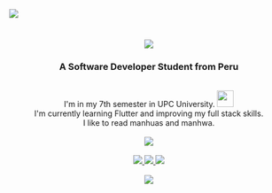 <img aligh="right" src="https://visitor-badge.laobi.icu/badge?page_id=MichelleFMB.MichelleFMB" />

<h1 align="center">
  <img src="https://readme-typing-svg.herokuapp.com/?font=Fira+Code&center=true&vCenter=true&pause=1000&color=F73BB4FF&width=435&lines=Hi!+I'm+Michelle+Moreno!;" />
</h1>

<h3 align= "center">
  A Software Developer Student from Peru
</h3>

<br/>

<div align="center">
  I'm in my 7th semester in UPC University. <img src="https://github.com/MichelleFMB/MichelleFMB/assets/102604395/44345cf9-425f-42ef-bcea-52a33893de90" width="30" height="30"/><br>
  I'm currently learning Flutter and improving my full stack skills. <br>
  I like to read manhuas and manhwa.
</div>

<br/>

<div align= "center">
  <img src="https://github-readme-stats.vercel.app/api?username=MichelleFMB&show_icons=true&theme=omni"/>
</div>

<br/>

<div align="center">
  <a href="mailto:pedro.sales.michelle.morenobest@gmail.com">
  <img src= "https://img.shields.io/badge/Gmail-333333?style=for-the-badge&logo=gmail&logoColor=red" target="_blank"/>
  </a>

  <a href="https://www.linkedin.com/in/michelle" target="_blank">
    <img src="https://img.shields.io/badge/LinkedIn-0077B5?style=for-the-badge&logo=linkedin&logoColor=white" />
  </a>
  
  <a href="https://tu_portfolio.com" target="_blank">
    <img src="https://img.shields.io/badge/Portfolio-FF69B4?style=for-the-badge&logo=portfolio&logoColor=white" />
  </a>
</div>

<br/>
<div align="center">
  <img src="https://github.com/MichelleFMB/MichelleFMB/assets/102604395/6379365b-093d-4a8a-8773-08c7aec65c82"/>
</div>
